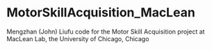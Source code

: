 # MotorSkillAcquisition_MacLean
Mengzhan (John) Liufu code for the Motor Skill Acquisition project at MacLean Lab, the University of Chicago, Chicago
